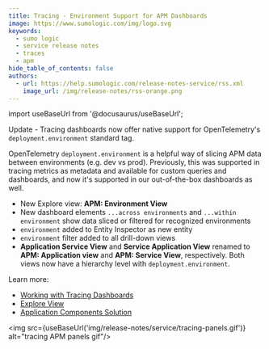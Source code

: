 ```yaml
---
title: Tracing - Environment Support for APM Dashboards
image: https://www.sumologic.com/img/logo.svg
keywords:
  - sumo logic
  - service release notes
  - traces
  - apm
hide_table_of_contents: false
authors:
  - url: https://help.sumologic.com/release-notes-service/rss.xml
    image_url: /img/release-notes/rss-orange.png
---
```


import useBaseUrl from '@docusaurus/useBaseUrl';

Update - Tracing dashboards now offer native support for OpenTelemetry's `deployment.environment` standard tag.

OpenTelemetry `deployment.environment` is a helpful way of slicing APM data between environments (e.g. dev vs prod). Previously, this was supported in tracing metrics as metadata and available for custom queries and dashboards, and now it's supported in our out-of-the-box dashboards as well.

* New Explore view: **APM: Environment View**
* New dashboard elements `...across environments` and `...within environment` show data sliced or filtered for recognized environments
* `environment` added to Entity Inspector as new entity
* `environment` filter added to all drill-down views
* **Application Service View** and **Service Application View** renamed to **APM: Application view** and **APM: Service View**, respectively. Both views now have a hierarchy level with `deployment.environment`.

Learn more:
* [Working with Tracing Dashboards](/docs/apm/traces/working-with-tracing-data/tracing-dashboards)
* [Explore View](/docs/dashboards-new/explore-view)
* [Application Components Solution](/docs/observability/application-components)

<img src={useBaseUrl('img/release-notes/service/tracing-panels.gif')} alt="tracing APM panels gif"/>

